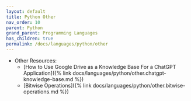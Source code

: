 ```yaml
---
layout: default
title: Python Other
nav_order: 10
parent: Python
grand_parent: Programming Languages
has_children: true
permalink: /docs/languages/python/other
---
```


- Other Resources:
  - [How to Use Google Drive as a Knowledge Base For a ChatGPT Application]({% link docs/languages/python/other.chatgpt-knowledge-base.md %})
  - [Bitwise Operations]({% link docs/languages/python/other.bitwise-operations.md %})

